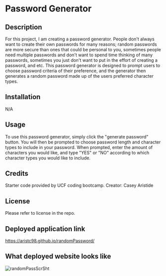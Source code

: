 # Password Generator 

## Description 
For this project, I am creating a password generator. People don't always want to create their own passwords for many reasons; random passwords are more secure than ones that could be personal to you, sometimes people need multiple passwords and don't want to spend time thinking of many passwords, sometimes you just don't want to put in the effort of creating a password, and etc. This password generator is designed to prompt users to choose password criteria of their preference, and the generator then generates a random password made up of the users preferred character types. 

## Installation 
N/A

## Usage
To use this password generator, simply click the "generate password" button. You will then be prompted to choose password length and character types to include in your password. When prompted, enter the amount of characters you would like, and type "YES" or "NO" according to which character types you would like to include.

## Credits 
Starter code provided by UCF coding bootcamp.
Creator: Casey Aristide

## License 
Please refer to license in the repo.

## Deployed application link
https://aristc98.github.io/randomPassword/

## What deployed website looks like
![randomPassScrSht](https://user-images.githubusercontent.com/115967805/204392704-4ed6f596-db9b-4646-a62c-21267f86b692.png)
